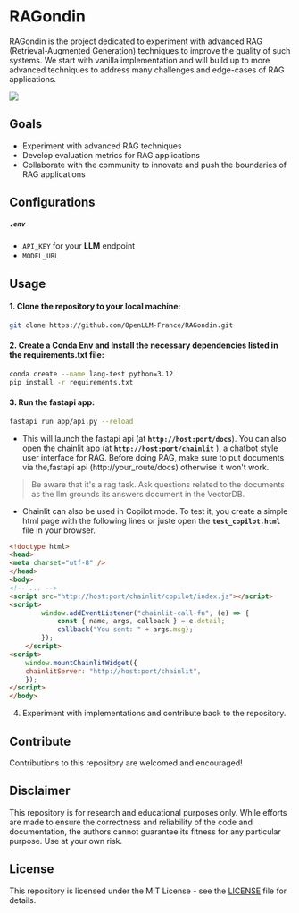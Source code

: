 # RAGondin 

RAGondin is the project dedicated to experiment with advanced RAG (Retrieval-Augmented Generation) techniques to improve the quality of such systems. We start with vanilla implementation and will build up to more advanced techniques to address many challenges and edge-cases of RAG applications.  

![](RAG_architecture.png)

## Goals

- Experiment with advanced RAG techniques
- Develop evaluation metrics for RAG applications
- Collaborate with the community to innovate and push the boundaries of RAG applications

## Configurations
##### `.env`

- `API_KEY` for your **LLM** endpoint
- `MODEL_URL` 

## Usage

#### 1. Clone the repository to your local machine:

```bash
git clone https://github.com/OpenLLM-France/RAGondin.git
```

#### 2. Create a Conda Env and Install the necessary dependencies listed in the requirements.txt file:

```bash
conda create --name lang-test python=3.12
pip install -r requirements.txt
```

#### 3. Run the fastapi app:
```bash
fastapi run app/api.py --reload
```
* This will launch the fastapi api (at **`http://host:port/docs`**). You can also open the chainlit app (at **`http://host:port/chainlit`** ), a chatbot style user interface for RAG. Before doing RAG, make sure to put documents via the,fastapi api (http://your_route/docs) otherwise it won't work.

> Be aware that it's a rag task. Ask questions related to the documents as the llm grounds its answers document in the VectorDB.

* Chainlit can also be used in Copilot mode. To test it, you create a simple html page with the following lines or juste open the **`test_copilot.html`** file in your browser.

```html
<!doctype html>
<head>
<meta charset="utf-8" />
</head>
<body>
<!-- ... -->
<script src="http://host:port/chainlit/copilot/index.js"></script>
<script>
        window.addEventListener("chainlit-call-fn", (e) => {
            const { name, args, callback } = e.detail;
            callback("You sent: " + args.msg);
        });
    </script>
<script>
    window.mountChainlitWidget({
    chainlitServer: "http://host:port/chainlit",
    });
</script>
</body>
```

4. Experiment with implementations and contribute back to the repository.

## Contribute

Contributions to this repository are welcomed and encouraged!

## Disclaimer

This repository is for research and educational purposes only. While efforts are made to ensure the correctness and reliability of the code and documentation, the authors cannot guarantee its fitness for any particular purpose. Use at your own risk.

## License

This repository is licensed under the MIT License  - see the [LICENSE]() file for details.
